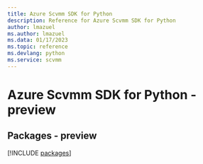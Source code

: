 ```yaml
---
title: Azure Scvmm SDK for Python
description: Reference for Azure Scvmm SDK for Python
author: lmazuel
ms.author: lmazuel
ms.data: 01/17/2023
ms.topic: reference
ms.devlang: python
ms.service: scvmm
---
```

# Azure Scvmm SDK for Python - preview
## Packages - preview
[!INCLUDE [packages](scvmm-index.md)]